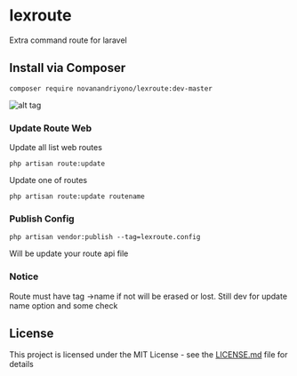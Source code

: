 # lexroute
Extra command route for laravel

## Install via Composer

```
composer require novanandriyono/lexroute:dev-master
```

![alt tag](https://image.ibb.co/h5Q5XS/ezgif_2_bd90ed7a20b.gif "---")
### Update Route Web

Update all list web routes 

```
php artisan route:update
```

Update one of routes

```
php artisan route:update routename
```

### Publish Config

```
php artisan vendor:publish --tag=lexroute.config
```

Will be update your route api file

### Notice
Route must have tag ->name if not will be erased or lost.
Still dev for update name option and some check

## License

This project is licensed under the MIT License - see the [LICENSE.md](LICENSE.md) file for details